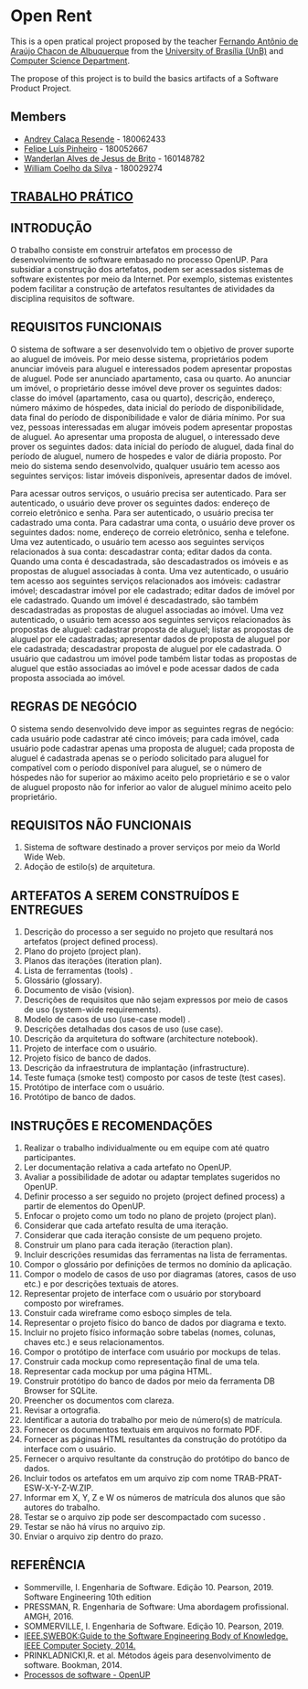 # Open Rent

This is a open pratical project proposed by the teacher [Fernando Antônio de Araújo Chacon de Albuquerque]( http://lattes.cnpq.br/0766291598953512) from the [University of Brasília (UnB)](https://www.unb.br/) and [Computer Science Department](https://cic.unb.br/).

The propose of this project is to build the basics artifacts of a Software Product Project.

## Members

* [Andrey Calaca Resende](https://github.com/andreyresende) - 180062433
* [Felipe Luís Pinheiro](https://github.com/flpinheiro) - 180052667
* [Wanderlan Alves de Jesus de Brito](https://github.com/Wander-lan) - 160148782
* [William Coelho da Silva](https://github.com/Williamcs1400) - 180029274

## [TRABALHO PRÁTICO](https://github.com/flpinheiro/ProjetoES/raw/master/SW-TRABALHO-PR%C3%81TICO.pdf)

## INTRODUÇÃO

O trabalho consiste em construir artefatos em processo de desenvolvimento de software embasado no processo OpenUP. Para subsidiar a construção dos artefatos, podem ser acessados sistemas de software existentes por meio da Internet. Por exemplo, sistemas existentes podem facilitar a construção de artefatos resultantes de atividades da disciplina requisitos
de software.

## REQUISITOS FUNCIONAIS

O sistema de software a ser desenvolvido tem o objetivo de prover suporte ao aluguel de imóveis. Por meio desse
sistema, proprietários podem anunciar imóveis para aluguel e interessados podem apresentar propostas de aluguel. Pode
ser anunciado apartamento, casa ou quarto. Ao anunciar um imóvel, o proprietário desse imóvel deve prover os
seguintes dados: classe do imóvel (apartamento, casa ou quarto), descrição, endereço, número máximo de hóspedes,
data inicial do período de disponibilidade, data final do período de disponibilidade e valor de diária mínimo. Por sua
vez, pessoas interessadas em alugar imóveis podem apresentar propostas de aluguel. Ao apresentar uma proposta de
aluguel, o interessado deve prover os seguintes dados: data inícial do período de aluguel, dada final do período de
aluguel, numero de hospedes e valor de diária proposto. Por meio do sistema sendo desenvolvido, qualquer usuário tem
acesso aos seguintes serviços: listar imóveis disponíveis, apresentar dados de imóvel.

Para acessar outros serviços, o usuário precisa ser autenticado. Para ser autenticado, o usuário deve prover os seguintes
dados: endereço de correio eletrônico e senha. Para ser autenticado, o usuário precisa ter cadastrado uma conta. Para
cadastrar uma conta, o usuário deve prover os seguintes dados: nome, endereço de correio eletrônico, senha e telefone.
Uma vez autenticado, o usuário tem acesso aos seguintes serviços relacionados à sua conta: descadastrar conta; editar
dados da conta. Quando uma conta é descadastrada, são descadastrados os imóveis e as propostas de aluguel associadas
à conta. Uma vez autenticado, o usuário tem acesso aos seguintes serviços relacionados aos imóveis: cadastrar imóvel;
descadastrar imóvel por ele cadastrado; editar dados de imóvel por ele cadastrado. Quando um imóvel é descadastrado,
são também descadastradas as propostas de aluguel associadas ao imóvel. Uma vez autenticado, o usuário tem acesso
aos seguintes serviços relacionados às propostas de aluguel: cadastrar proposta de aluguel; listar as propostas de aluguel
por ele cadastradas; apresentar dados de proposta de aluguel por ele cadastrada; descadastrar proposta de aluguel por
ele cadastrada. O usuário que cadastrou um imóvel pode também listar todas as propostas de aluguel que estão
associadas ao imóvel e pode acessar dados de cada proposta associada ao imóvel.

## REGRAS DE NEGÓCIO

O sistema sendo desenvolvido deve impor as seguintes regras de negócio: cada usuário pode cadastrar até cinco
imóveis; para cada imóvel, cada usuário pode cadastrar apenas uma proposta de aluguel; cada proposta de aluguel é
cadastrada apenas se o período solicitado para aluguel for compatível com o período disponível para aluguel, se o
número de hóspedes não for superior ao máximo aceito pelo proprietário e se o valor de aluguel proposto não for
inferior ao valor de aluguel mínimo aceito pelo proprietário.

## REQUISITOS NÃO FUNCIONAIS

1. Sistema de software destinado a prover serviços por meio da World Wide Web.
2. Adoção de estilo(s) de arquitetura.

## ARTEFATOS A SEREM CONSTRUÍDOS E ENTREGUES

1. Descrição do processo a ser seguido no projeto que resultará nos artefatos (project defined process).
2. Plano do projeto (project plan).
3. Planos das iterações (iteration plan).
4. Lista de ferramentas (tools) .
5. Glossário (glossary).
6. Documento de visão (vision).
7. Descrições de requisitos que não sejam expressos por meio de casos de uso (system-wide requirements).
8. Modelo de casos de uso (use-case model) .
9. Descrições detalhadas dos casos de uso (use case).
10. Descrição da arquitetura do software (architecture notebook).
11. Projeto de interface com o usuário.
12. Projeto físico de banco de dados.
13. Descrição da infraestrutura de implantação (infrastructure).
14. Teste fumaça (smoke test) composto por casos de teste (test cases).
15. Protótipo de interface com o usuário.
16. Protótipo de banco de dados.

## INSTRUÇÕES E RECOMENDAÇÕES

1. Realizar o trabalho individualmente ou em equipe com até quatro participantes.
2. Ler documentação relativa a cada artefato no OpenUP.
3. Avaliar a possibilidade de adotar ou adaptar templates sugeridos no OpenUP.
4. Definir processo a ser seguido no projeto (project defined process) a partir de elementos do OpenUP.
5. Enfocar o projeto como um todo no plano de projeto (project plan).
6. Considerar que cada artefato resulta de uma iteração.
7. Considerar que cada iteração consiste de um pequeno projeto.
8. Construir um plano para cada iteração (iteraction plan).
9. Incluir descrições resumidas das ferramentas na lista de ferramentas.
10. Compor o glossário por definições de termos no domínio da aplicação.
11. Compor o modelo de casos de uso por diagramas (atores, casos de uso etc.) e por descrições textuais de atores.
12. Representar projeto de interface com o usuário por storyboard composto por wireframes.
13. Constuir cada wireframe como esboço simples de tela.
14. Representar o projeto físico do banco de dados por diagrama e texto.
15. Incluir no projeto físico informação sobre tabelas (nomes, colunas, chaves etc.) e seus relacionamentos.
16. Compor o protótipo de interface com usuário por mockups de telas.
17. Construir cada mockup como representação final de uma tela.
18. Representar cada mockup por uma página HTML.
19. Construir protótipo do banco de dados por meio da ferramenta DB Browser for SQLite.
20. Preencher os documentos com clareza.
21. Revisar a ortografia.
22. Identificar a autoria do trabalho por meio de número(s) de matrícula.
23. Fornecer os documentos textuais em arquivos no formato PDF.
24. Fornecer as páginas HTML resultantes da construção do protótipo da interface com o usuário.
25. Fernecer o arquivo resultante da construção do protótipo do banco de dados.
26. Incluir todos os artefatos em um arquivo zip com nome TRAB-PRAT-ESW-X-Y-Z-W.ZIP.
27. Informar em X, Y, Z e W os números de matrícula dos alunos que são autores do trabalho.
28. Testar se o arquivo zip pode ser descompactado com sucesso .
29. Testar se não há vírus no arquivo zip.
30. Enviar o arquivo zip dentro do prazo.

## REFERÊNCIA

* Sommerville, I. Engenharia de Software. Edição 10. Pearson, 2019. Software Engineering 10th edition
* PRESSMAN, R. Engenharia de Software: Uma abordagem profissional. AMGH, 2016.
* SOMMERVILLE, I. Engenharia de Software. Edição 10. Pearson, 2019.
* [IEEE.SWEBOK:Guide to the Software Engineering Body of Knowledge. IEEE Computer Society, 2014.](https://www.computer.org/education/bodies-of-knowledge/software-engineering)
* PRINKLADNICKI,R. et al. Métodos ágeis para desenvolvimento de software. Bookman, 2014.
* [Processos de software - OpenUP](https://www.eclipse.org/epf/downloads/configurations/pubconfig_downloads.php)
